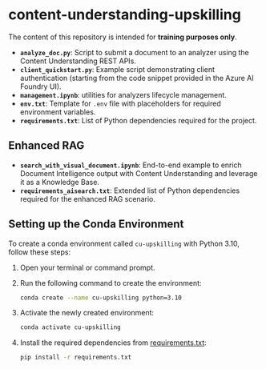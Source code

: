 # content-understanding-upskilling
The content of this repository is intended for **training purposes only**.

- **`analyze_doc.py`**: Script to submit a document to an analyzer using the Content Understanding REST APIs.
- **`client_quickstart.py`**: Example script demonstrating client authentication (starting from the code snippet provided in the Azure AI Foundry UI).
- **`management.ipynb`**: utilities for analyzers lifecycle management.
- **`env.txt`**: Template for `.env` file with placeholders for required environment variables.
- **`requirements.txt`**: List of Python dependencies required for the project.

## Enhanced RAG

- **`search_with_visual_document.ipynb`**: End-to-end example to enrich Document Intelligence output with Content Understanding and leverage it as a Knowledge Base.
- **`requirements_aisearch.txt`**: Extended list of Python dependencies required for the enhanced RAG scenario.


## Setting up the Conda Environment

To create a conda environment called `cu-upskilling` with Python 3.10, follow these steps:

1. Open your terminal or command prompt.
2. Run the following command to create the environment:

    ```sh
    conda create --name cu-upskilling python=3.10
    ```

3. Activate the newly created environment:

    ```sh
    conda activate cu-upskilling
    ```

4. Install the required dependencies from [requirements.txt](requirements.txt):

    ```sh
    pip install -r requirements.txt
    ```

